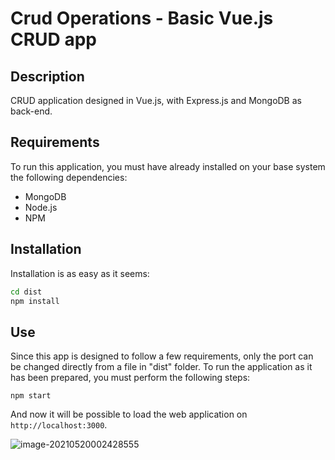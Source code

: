 # Crud Operations - Basic Vue.js CRUD app

## Description

CRUD application designed in Vue.js, with Express.js and MongoDB as back-end.

## Requirements

To run this application, you must have already installed on your base system the following dependencies:

- MongoDB
- Node.js
- NPM

## Installation

Installation is as easy as it seems:

```bash
cd dist
npm install
```

## Use

Since this app is designed to follow a few requirements, only the port can be changed directly from a file in "dist" folder. To run the application as it has been prepared, you must perform the following steps:

```
npm start
```

And now it will be possible to load the web application on `http://localhost:3000`.

![image-20210520002428555](https://i.imgur.com/G2ruLCp.png)
